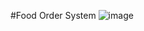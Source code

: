 #Food Order System
![image](https://github.com/TempleS19CIS3296-01/individual-subject-proposal-lynx11111/blob/master/Qunchao%20Zhou_%20food%20order%20system.png)
